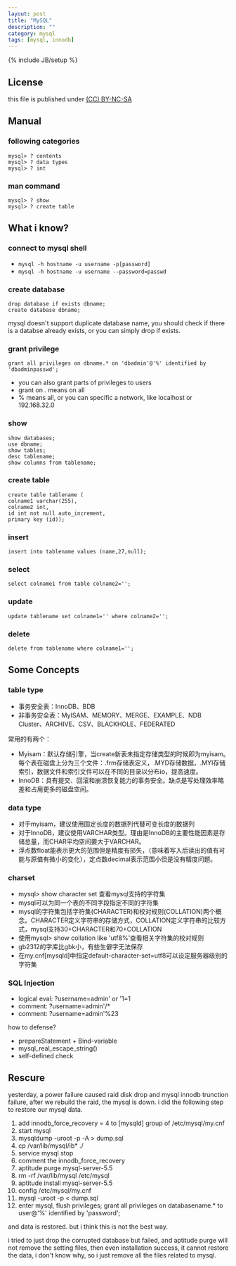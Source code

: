 ```yaml
---
layout: post
title: "MySQL"
description: ""
category: mysql
tags: [mysql, innodb]
---
```

{% include JB/setup %}
## License
this file is published under [(CC) BY-NC-SA](http://creativecommons.org/licenses/by-nc-sa/3.0/)

## Manual
### following categories

    mysql> ? contents
    mysql> ? data types
    mysql> ? int

### man command

    mysql> ? show
    mysql> ? create table

## What i know?
### connect to mysql shell
* `mysql -h hostname -u username -p[password]`
* `mysql -h hostname -u username --password=passwd`

### create database

    drop database if exists dbname;
    create database dbname;

mysql doesn't support duplicate database name, you should check if there is a databse already exists, or you can simply drop if exists.
### grant privilege

    grant all privileges on dbname.* on 'dbadmin'@'%' identified by 'dbadminpasswd';

* you can also grant parts of privileges to users
* grant on *.* means on all
* % means all, or you can specific a network, like localhost or 192.168.32.0

### show

    show databases;
    use dbname;
    show tables;
    desc tablename;
    show columns from tablename;

### create table

    create table tablename (
    colname1 varchar(255),
    colname2 int,
    id int not null auto_increment,
    primary key (id));

### insert

    insert into tablename values (name,27,null);

### select

    select colname1 from table colname2='';

### update

    update tablename set colname1='' where colname2='';

### delete

    delete from tablename where colname1='';

## Some Concepts
### table type
* 事务安全表：InnoDB、BDB
* 非事务安全表：MyISAM、MEMORY、MERGE、EXAMPLE、NDB Cluster、ARCHIVE、CSV、BLACKHOLE、FEDERATED

常用的有两个：
* Myisam：默认存储引擎，当create新表未指定存储类型的时候即为myisam。每个表在磁盘上分为三个文件：.frm存储表定义，.MYD存储数据，.MYI存储索引，数据文件和索引文件可以在不同的目录以分布io，提高速度。
* InnoDB：具有提交、回滚和崩溃恢复能力的事务安全。缺点是写处理效率略差和占用更多的磁盘空间。

### data type
* 对于myisam，建议使用固定长度的数据列代替可变长度的数据列
* 对于InnoDB，建议使用VARCHAR类型。理由是InnoDB的主要性能因素是存储总量，而CHAR平均空间要大于VARCHAR。
* 浮点数float能表示更大的范围但是精度有损失，（意味着写入后读出的值有可能与原值有微小的变化），定点数decimal表示范围小但是没有精度问题。

### charset
* mysql> show character set 查看mysql支持的字符集
* mysql可以为同一个表的不同字段指定不同的字符集
* mysql的字符集包括字符集(CHARACTER)和校对规则(COLLATION)两个概念。CHARACTER定义字符串的存储方式，COLLATION定义字符串的比较方式，mysql支持30+CHARACTER和70+COLLATION
* 使用mysql> show collation like 'utf8%'查看相关字符集的校对规则
* gb2312的字库比gbk小，有些生僻字无法保存
* 在my.cnf\[mysqld\]中指定default-character-set=utf8可以设定服务器级别的字符集

### SQL Injection
* logical eval: ?username=admin' or '1=1
* comment: ?username=admin'/\*
* comment: ?username=admin'%23

how to defense?

* prepareStatement + Bind-variable
* mysql_real_escape_string()
* self-defined check





## Rescure
yesterday, a power failure caused raid disk drop and mysql innodb trunction failure, after we rebuild the raid, the mysql is down. i did the following step to restore our mysql data.

1. add innodb_force_recovery = 4 to \[mysqld\] group of /etc/mysql/my.cnf
2. start mysql
3. mysqldump -uroot -p -A > dump.sql
4. cp /var/lib/mysql/ib* ./
5. service mysql stop
6. comment the innodb_force_recovery
7. aptitude purge mysql-server-5.5
8. rm -rf /var/lib/mysql /etc/mysql
9. aptitude install mysql-server-5.5
10. config /etc/mysql/my.cnf
11. mysql -uroot -p < dump.sql
12. enter mysql, flush privileges; grant all privileges on databasename.* to user@'%' identified by 'password';

and data is restored. but i think this is not the best way.

i tried to just drop the corrupted database but failed, and aptitude purge will not remove the setting files, then even installation success, it cannot restore the data, i don't know why, so i just remove all the files related to mysql.
